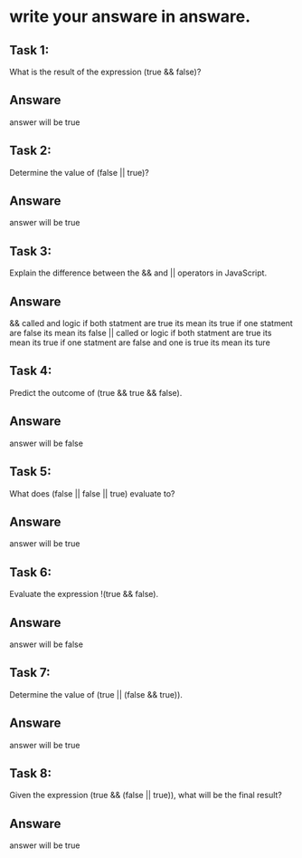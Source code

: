 # write your answare in answare.

## Task 1:

What is the result of the expression (true && false)?
## Answare
 answer will be true
## Task 2:
Determine the value of (false || true)?
## Answare
 answer will be true

## Task 3:
Explain the difference between the && and || operators in JavaScript.
## Answare
&& called and logic if both statment are true its mean its true if one statment are false its mean its false
|| called or logic if both statment are true its mean its true if one statment are false and one is true its mean its ture

## Task 4:
Predict the outcome of (true && true && false).
## Answare
answer will be false

## Task 5:
What does (false || false || true) evaluate to?
## Answare
 answer will be true
## Task 6:
Evaluate the expression !(true && false).
## Answare
 answer will be false
## Task 7:
Determine the value of (true || (false && true)).
## Answare
 answer will be true
## Task 8:
Given the expression (true && (false || true)), what will be the final result?
## Answare
answer will be true

